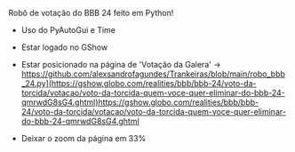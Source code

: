 Robô de votação do BBB 24 feito em Python!
  - Uso do PyAutoGui e Time
  - Estar logado no GShow
  - Estar posicionado na página de 'Votação da Galera' -> https://github.com/alexsandrofagundes/Trankeiras/blob/main/robo_bbb_24.py](https://gshow.globo.com/realities/bbb/bbb-24/voto-da-torcida/votacao/voto-da-torcida-quem-voce-quer-eliminar-do-bbb-24-qmrwdG8sG4.ghtml)https://gshow.globo.com/realities/bbb/bbb-24/voto-da-torcida/votacao/voto-da-torcida-quem-voce-quer-eliminar-do-bbb-24-qmrwdG8sG4.ghtml

  - Deixar o zoom da página em 33%

